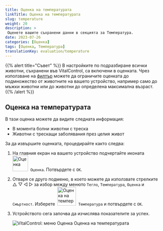```yaml
---
title: Оценка на температурата
linkTitle: Оценка на температурата
slug: temperature
weight: 20
description: >
 Оценете вашите съхранени данни в секцията за Температура.
date: 2023-07-26
categories: [Оценка]
tags: [Оценка, Температура]
translationKey: evaluation/temperature
---
```

{{% alert title="Съвет" %}}
В настройките по подразбиране всички животни, съхранени във VitalControl, са включени в оценката. Чрез използване на [филтър](../../filter/) можете да ограничите оценката до подмножество от животните на вашето устройство, например само до мъжки животни или до животни до определена максимална възраст.
{{% /alert %}}

## Оценка на температурата

В тази оценка можете да видите следната информация:
- В момента болни животни с треска
- Животни с трескащи заболявания през целия живот

За да извършите оценката, процедирайте както следва:

1. На главния екран на вашето устройство подчертайте иконата &nbsp;<img src="/icons/main/evaluation.svg" width="50" align="bottom" alt="Оценка" />&nbsp; `Оценка`. Потвърдете с `OK`.

2. Отваря се друго подменю, в което можете да използвате стрелките △ ▽ ◁ ▷ за избор между менюто `Тегло`, `Температура`, `Оценка` и `Смъртност`. Изберете &nbsp;<img src="/icons/evaluation/temperature.svg" width="60" align="bottom" alt="Оценка на температурата" />&nbsp; `Температура` и потвърдете с `OK`.

3. Устройството сега започва да изчислява показателите за успех.

   ![VitalControl: меню Оценка Оценка на температурата](../images/temperature.png "Оценка на температурата")

